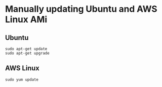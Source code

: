 # Manually updating Ubuntu and AWS Linux AMi

## Ubuntu
```
sudo apt-get update
sudo apt-get upgrade
```

## AWS Linux
```
sudo yum update
```
